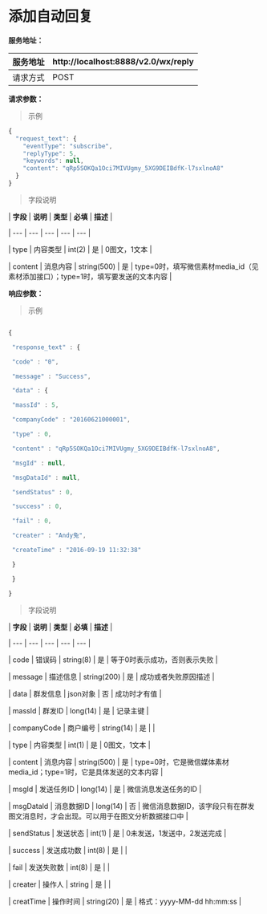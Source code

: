 # 添加自动回复

**服务地址：**

| 服务地址 | http:\/\/localhost:8888\/v2.0\/wx\/reply |
| --- | --- |
| 请求方式 | POST |

**请求参数：**

> 示例

```js
{
  "request_text": {
    "eventType": "subscribe",
    "replyType": 5,
    "keywords": null,
    "content": "qRp5SOKQa1Oci7MIVUgmy_5XG9DEIBdfK-l7sxlnoA8"
  }
}
```



> 字段说明



| **字段** | **说明** | **类型** | **必填** | **描述** |

| --- | --- | --- | --- | --- |

| type | 内容类型 | int\(2\) | 是 | 0图文，1文本 |

| content | 消息内容 | string\(500\) | 是 | type=0时，填写微信素材media\_id（见素材添加接口）；type=1时，填写要发送的文本内容 |



**响应参数：**



> 示例



```js

{

 "response_text" : {

 "code" : "0",

 "message" : "Success",

 "data" : {

 "massId" : 5,

 "companyCode" : "20160621000001",

 "type" : 0,

 "content" : "qRp5SOKQa1Oci7MIVUgmy_5XG9DEIBdfK-l7sxlnoA8",

 "msgId" : null,

 "msgDataId" : null,

 "sendStatus" : 0,

 "success" : 0,

 "fail" : 0,

 "creater" : "Andy兔",

 "createTime" : "2016-09-19 11:32:38"

 }

 }

}

```



> 字段说明



| **字段** | **说明** | **类型** | **必填** | **描述** |

| --- | --- | --- | --- | --- |

| code | 错误码 | string\(8\) | 是 | 等于0时表示成功，否则表示失败 |

| message | 描述信息 | string\(200\) | 是 | 成功或者失败原因描述 |

| data | 群发信息 | json对象 | 否 | 成功时才有值 |

| massId | 群发ID | long\(14\) | 是 | 记录主键 |

| companyCode | 商户编号 | string\(14\) | 是 | |

| type | 内容类型 | int\(1\) | 是 | 0图文，1文本 |

| content | 消息内容 | string\(500\) | 是 | type=0时，它是微信媒体素材media\_id；type=1时，它是具体发送的文本内容 |

| msgId | 发送任务ID | long\(14\) | 是 | 微信消息发送任务的ID |

| msgDataId | 消息数据ID | long\(14\) | 否 | 微信消息数据ID，该字段只有在群发图文消息时，才会出现。可以用于在图文分析数据接口中 |

| sendStatus | 发送状态 | int\(1\) | 是 | 0未发送，1发送中，2发送完成 |

| success | 发送成功数 | int\(8\) | 是 | |

| fail | 发送失败数 | int\(8\) | 是 | |

| creater | 操作人 | string | 是 | |

| creatTime | 操作时间 | string\(20\) | 是 | 格式：yyyy-MM-dd hh:mm:ss |




